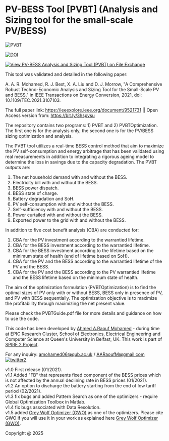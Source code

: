 # PV-BESS Tool [PVBT] (Analysis and Sizing tool for the small-scale PV/BESS)

![PVBT](https://user-images.githubusercontent.com/69669859/104011567-3a54f780-51a6-11eb-9295-5aebd8e59f5e.png)

[![DOI](https://zenodo.org/badge/327884914.svg)](https://zenodo.org/badge/latestdoi/327884914)

[![View PV-BESS Analysis and Sizing Tool (PVBT) on File Exchange](https://www.mathworks.com/matlabcentral/images/matlab-file-exchange.svg)](https://uk.mathworks.com/matlabcentral/fileexchange/98279-pv-bess-analysis-and-sizing-tool-pvbt)

This tool was validated and detailed in the following paper: 

A. A. R. Mohamed, R. J. Best, X. A. Liu and D. J. Morrow, "A Comprehensive Robust Techno-Economic Analysis and Sizing Tool for the Small-Scale PV and BESS," in IEEE Transactions on Energy Conversion, 2021, doi: 10.1109/TEC.2021.3107103.

The full paper link: https://ieeexplore.ieee.org/document/9521731  ||  Open Access version from: https://bit.ly/3hspvsu

The repository contains two programs: 1) PVBT and 2) PVBTOptimization. The first one is for the analysis only, the second one is for the PV/BESS sizing optimization and analysis.

The PVBT tool utilizes a real-time BESS control method that aim to maximize the PV self-consumption and energy arbitrage that has been validated using real measurements in addition to integrating a rigorous ageing model to determine the loss in savings due to the capacity degradation. The PVBT outputs are:
1.	The net household demand with and without the BESS. 
2.	Electricity bill with and without the BESS.
3.	BESS power dispatch.
4.	BESS state of charge.
5.	Battery degradation and SoH. 
6.	PV self-consumption with and without the BESS. 
7.	Self-sufficiency with and without the BESS.
8.	Power curtailed with and without the BESS.
9.	Exported power to the grid with and without the BESS.

In addition to five cost benefit analysis (CBA) are conducted for:

1.	CBA for the PV investment according to the warrantied lifetime.
2.	CBA for the BESS investment according to the warrantied lifetime.
3.	CBA for the BESS investment according to the lifetime based on the minimum state of health (end of lifetime based on SoH).
4.	CBA for the PV and the BESS according to the warrantied lifetime of the PV and the BESS.
5.	CBA for the PV and the BESS according to the PV warrantied lifetime and the BESS lifetime based on the minimum state of health.

The aim of the optimization formulation (PVBTOptimization) is to find the optimal sizes of PV only with or without BESS, BESS only in presence of PV, and PV with BESS sequentially. The optimization objective is to maximize the profitability through maximizing the net present value. 

Please check the PVBTGuide.pdf file for more details and guidance on how to use the code. 

This code has been developed by [Ahmed A.Raouf Mohamed](https://pure.qub.ac.uk/en/persons/ahmed-mohamed) - during time at EPIC Research Cluster, School of Electronics, Electrical Engineering and Computer Science at Queen's University in Belfast, UK. This work is part of [SPIRE 2 Project](https://www.ulster.ac.uk/spire2/the-project). 

For any inquiry: amohamed06@qub.ac.uk / AARaoufM@gmail.com 
[![twitter2](https://user-images.githubusercontent.com/69669859/97111234-a068cd00-16d5-11eb-9559-ff4b8946c0d8.png)](https://twitter.com/RA2OOOF)

v1.0 First release (01/2021).  
v1.1 Added "FB" that represents fixed component of the BESS prices which is not affected by the annual declining rate in BESS prices (01/2021).  
v1.2 An option to discharge the battery starting from the end of low tariff period (02/2021).  
v1.3 fix bugs and added Pattern Search as one of the optimizers - require Global Optimization Toolbox in Matlab.  
v1.4 fix bugs associated with Data Resolution.  
v1.5 added [Grey Wolf Optimizer (GWO)](https://uk.mathworks.com/matlabcentral/fileexchange/44974-grey-wolf-optimizer-gwo?s_tid=srchtitle) as one of the optimizers. Please cite GWO if you will use it in your work as explained here [Grey Wolf Optimizer (GWO)](https://uk.mathworks.com/matlabcentral/fileexchange/44974-grey-wolf-optimizer-gwo?s_tid=srchtitle).  

Copyright @ 2025 
